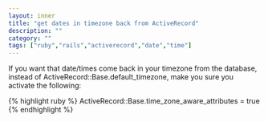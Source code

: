 ```yaml
---
layout: inner
title: "get dates in timezone back from ActiveRecord"
description: ""
category: ""
tags: ["ruby","rails","activerecord","date","time"]
---
```

If you want that date/times come back in your timezone from the database, instead of
ActiveRecord::Base.default_timezone, make you sure you activate the following:

{% highlight ruby %}
ActiveRecord::Base.time_zone_aware_attributes = true
{% endhighlight %}
